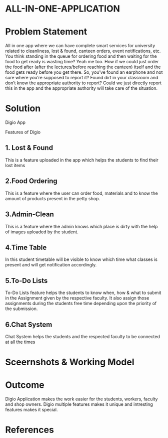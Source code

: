 # ALL-IN-ONE-APPLICATION

# Problem Statement 
All in one app where we can have complete smart services for university related 
to cleanliness, lost & found, canteen orders, event notifications, etc.
You think standing in the queue for ordering food and then waiting for the food
to get ready is wasting time? Yeah me too. How if we could just order the food
after (after the lectures/before reaching the canteen) itself and the food gets
ready before you get there.
So, you’ve found an earphone and not sure where you’re supposed to report it?
Found dirt in your classroom and don’t know the appropriate authority to report?
Could we just directly report this in the app and the appropriate authority will
take care of the situation.

# Solution

Digio App

Features of Digio 
## 1. Lost & Found
This is a feature uploaded in the app which helps the students to find their lost items 

## 2.Food Ordering
This is a feature where the user can order food, materials and to know the amount of products present in the petty shop. 

## 3.Admin-Clean 
This is a feature where the admin knows which place is dirty with the help of images uploaded by the student.

## 4.Time Table
In this student timetable will be visible to know which time what classes is present and will get notification accordingly.

## 5.To-Do Lists
To-Do Lists feature helps the students to know when, how & what to submit in the Assignment given by the respective faculty.
It also assign those assignments during the students free time depending upon the priority of the submission.

## 6.Chat System 
Chat System helps the students and the respected faculty to be connected at all the times

# Sceernshots & Working Model

# Outcome
Digio Application makes the work easier for the students, workers, faculty and shop owners.
Digio multiple features makes it unique and intresting features makes it special.

# References 
